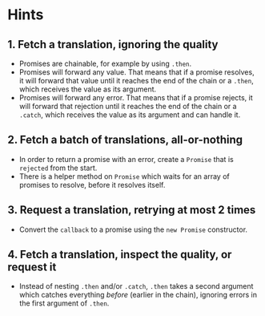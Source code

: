 # Hints

## 1. Fetch a translation, ignoring the quality

- Promises are chainable, for example by using `.then`.
- Promises will forward any value.
  That means that if a promise resolves, it will forward that value until it reaches the end of the chain or a `.then`, which receives the value as its argument.
- Promises will forward any error.
  That means that if a promise rejects, it will forward that rejection until it reaches the end of the chain or a `.catch`, which receives the value as its argument and can handle it.

## 2. Fetch a batch of translations, all-or-nothing

- In order to return a promise with an error, create a `Promise` that is `rejected` from the start.
- There is a helper method on `Promise` which waits for an array of promises to resolve, before it resolves itself.

## 3. Request a translation, retrying at most 2 times

- Convert the `callback` to a promise using the `new Promise` constructor.

## 4. Fetch a translation, inspect the quality, or request it

- Instead of nesting `.then` and/or `.catch`, `.then` takes a second argument which catches everything _before_ (earlier in the chain), ignoring errors in the first argument of `.then`.